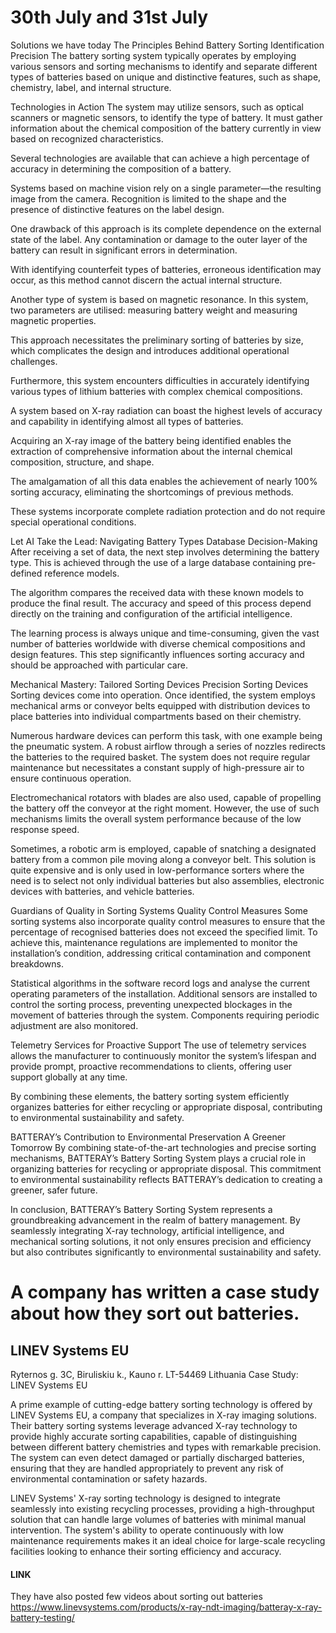 # 30th July and  31st July
Solutions we have today
The Principles Behind Battery Sorting
Identification Precision
The battery sorting system typically operates by employing various sensors and sorting mechanisms to identify and separate different types of batteries based on unique and distinctive features, such as shape, chemistry, label, and internal structure.


Technologies in Action
The system may utilize sensors, such as optical scanners or magnetic sensors, to identify the type of battery. It must gather information about the chemical composition of the battery currently in view based on recognized characteristics.

Several technologies are available that can achieve a high percentage of accuracy in determining the composition of a battery.

Systems based on machine vision rely on a single parameter—the resulting image from the camera. Recognition is limited to the shape and the presence of distinctive features on the label design.

One drawback of this approach is its complete dependence on the external state of the label. Any contamination or damage to the outer layer of the battery can result in significant errors in determination.

With identifying counterfeit types of batteries, erroneous identification may occur, as this method cannot discern the actual internal structure.

Another type of system is based on magnetic resonance. In this system, two parameters are utilised: measuring battery weight and measuring magnetic properties.

This approach necessitates the preliminary sorting of batteries by size, which complicates the design and introduces additional operational challenges.

Furthermore, this system encounters difficulties in accurately identifying various types of lithium batteries with complex chemical compositions.

A system based on X-ray radiation can boast the highest levels of accuracy and capability in identifying almost all types of batteries.

Acquiring an X-ray image of the battery being identified enables the extraction of comprehensive information about the internal chemical composition, structure, and shape.

The amalgamation of all this data enables the achievement of nearly 100% sorting accuracy, eliminating the shortcomings of previous methods.

These systems incorporate complete radiation protection and do not require special operational conditions.

Let AI Take the Lead: Navigating Battery Types
Database Decision-Making
After receiving a set of data, the next step involves determining the battery type. This is achieved through the use of a large database containing pre-defined reference models.

The algorithm compares the received data with these known models to produce the final result. The accuracy and speed of this process depend directly on the training and configuration of the artificial intelligence.

The learning process is always unique and time-consuming, given the vast number of batteries worldwide with diverse chemical compositions and design features. This step significantly influences sorting accuracy and should be approached with particular care.

Mechanical Mastery: Tailored Sorting Devices
Precision Sorting Devices
Sorting devices come into operation. Once identified, the system employs mechanical arms or conveyor belts equipped with distribution devices to place batteries into individual compartments based on their chemistry.

Numerous hardware devices can perform this task, with one example being the pneumatic system. A robust airflow through a series of nozzles redirects the batteries to the required basket. The system does not require regular maintenance but necessitates a constant supply of high-pressure air to ensure continuous operation.

Electromechanical rotators with blades are also used, capable of propelling the battery off the conveyor at the right moment. However, the use of such mechanisms limits the overall system performance because of the low response speed.

Sometimes, a robotic arm is employed, capable of snatching a designated battery from a common pile moving along a conveyor belt. This solution is quite expensive and is only used in low-performance sorters where the need is to select not only individual batteries but also assemblies, electronic devices with batteries, and vehicle batteries.

Guardians of Quality in Sorting Systems
Quality Control Measures
Some sorting systems also incorporate quality control measures to ensure that the percentage of recognised batteries does not exceed the specified limit. To achieve this, maintenance regulations are implemented to monitor the installation’s condition, addressing critical contamination and component breakdowns.

Statistical algorithms in the software record logs and analyse the current operating parameters of the installation. Additional sensors are installed to control the sorting process, preventing unexpected blockages in the movement of batteries through the system. Components requiring periodic adjustment are also monitored.

Telemetry Services for Proactive Support
The use of telemetry services allows the manufacturer to continuously monitor the system’s lifespan and provide prompt, proactive recommendations to clients, offering user support globally at any time.

By combining these elements, the battery sorting system efficiently organizes batteries for either recycling or appropriate disposal, contributing to environmental sustainability and safety.

BATTERAY’s Contribution to Environmental Preservation
A Greener Tomorrow
By combining state-of-the-art technologies and precise sorting mechanisms, BATTERAY’s Battery Sorting System plays a crucial role in organizing batteries for recycling or appropriate disposal. This commitment to environmental sustainability reflects BATTERAY’s dedication to creating a greener, safer future.

In conclusion, BATTERAY’s Battery Sorting System represents a groundbreaking advancement in the realm of battery management. By seamlessly integrating X-ray technology, artificial intelligence, and mechanical sorting solutions, it not only ensures precision and efficiency but also contributes significantly to environmental sustainability and safety.
# A company has written a case study about how they sort out batteries.
## LINEV Systems EU
 Ryternos g. 3C, Biruliskiu k., Kauno r. LT-54469
 Lithuania
Case Study: LINEV Systems EU

A prime example of cutting-edge battery sorting technology is offered by LINEV Systems EU, a company that specializes in X-ray imaging solutions. Their battery sorting systems leverage advanced X-ray technology to provide highly accurate sorting capabilities, capable of distinguishing between different battery chemistries and types with remarkable precision. The system can even detect damaged or partially discharged batteries, ensuring that they are handled appropriately to prevent any risk of environmental contamination or safety hazards.

LINEV Systems' X-ray sorting technology is designed to integrate seamlessly into existing recycling processes, providing a high-throughput solution that can handle large volumes of batteries with minimal manual intervention. The system's ability to operate continuously with low maintenance requirements makes it an ideal choice for large-scale recycling facilities looking to enhance their sorting efficiency and accuracy.

#### LINK
They have also posted few videos about sorting out batteries
https://www.linevsystems.com/products/x-ray-ndt-imaging/batteray-x-ray-battery-testing/

